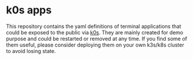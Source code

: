 # k0s apps

This repository contains the yaml definitions of terminal applications that could be exposed to the public via [k0s](https://k0s.io). 
They are mainly created for demo purpose and could be restarted or removed at any time. If you find some of them useful, please consider deploying them on your own k3s/k8s cluster to avoid losing state.

